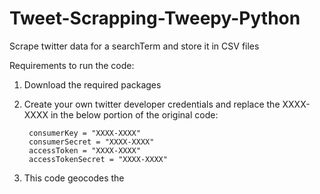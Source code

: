 # Tweet-Scrapping-Tweepy-Python
Scrape twitter data for a searchTerm and store it in CSV files

Requirements to run the code:
1. Download the required packages
2. Create your own twitter developer credentials and replace the XXXX-XXXX in the below portion of the original code:

        consumerKey = "XXXX-XXXX"
        consumerSecret = "XXXX-XXXX"
        accessToken = "XXXX-XXXX"
        accessTokenSecret = "XXXX-XXXX"

3. This code geocodes the 
